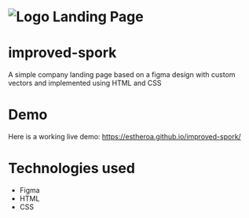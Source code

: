 # ![Logo Landing Page](https://estheroa.github.io/improved-spork/screenshots/logo-landing-about.png)

# improved-spork
A simple company landing page based on a figma design with custom vectors and implemented using HTML and CSS

# Demo
Here is a working live demo: https://estheroa.github.io/improved-spork/

# Technologies used
* Figma
* HTML
* CSS
